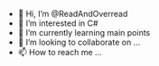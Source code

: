- 👋 Hi, I’m @ReadAndOverread
- 👀 I’m interested in C#
- 🌱 I’m currently learning main points
- 💞️ I’m looking to collaborate on ...
- 📫 How to reach me ...

<!---
ReadAndOverread/ReadAndOverread is a ✨ special ✨ repository because its `README.md` (this file) appears on your GitHub profile.
You can click the Preview link to take a look at your changes.
--->
